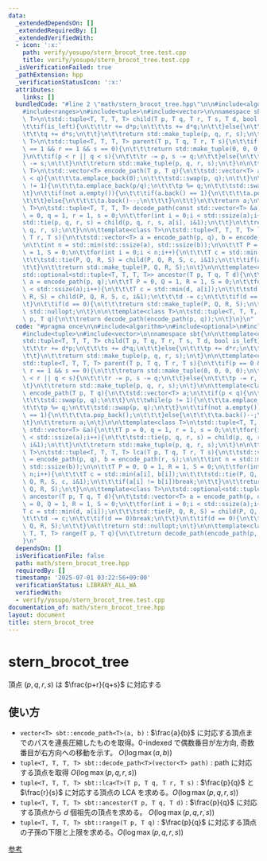 ```yaml
---
data:
  _extendedDependsOn: []
  _extendedRequiredBy: []
  _extendedVerifiedWith:
  - icon: ':x:'
    path: verify/yosupo/stern_brocot_tree.test.cpp
    title: verify/yosupo/stern_brocot_tree.test.cpp
  _isVerificationFailed: true
  _pathExtension: hpp
  _verificationStatusIcon: ':x:'
  attributes:
    links: []
  bundledCode: "#line 2 \"math/stern_brocot_tree.hpp\"\n\n#include<algorithm>\n#include<optional>\n\
    #include<ranges>\n#include<tuple>\n#include<vector>\n\nnamespace sbt{\n\n\ttemplate<class\
    \ T>\n\tstd::tuple<T, T, T, T> child(T p, T q, T r, T s, T d, bool is_left){\n\
    \t\tif(is_left){\n\t\t\tr += d*p;\n\t\t\ts += d*q;\n\t\t}else{\n\t\t\tp += d*r;\n\
    \t\t\tq += d*s;\n\t\t}\n\t\treturn std::make_tuple(p, q, r, s);\n\t}\n\n\ttemplate<class\
    \ T>\n\tstd::tuple<T, T, T, T> parent(T p, T q, T r, T s){\n\t\tif(p == 0 && q\
    \ == 1 && r == 1 && s == 0){\n\t\t\treturn std::make_tuple(0, 0, 0, 0);\n\t\t\
    }\n\t\tif(p < r || q < s){\n\t\t\tr -= p, s -= q;\n\t\t}else{\n\t\t\tp -= r, q\
    \ -= s;\n\t\t}\n\t\treturn std::make_tuple(p, q, r, s);\n\t}\n\n\ttemplate<class\
    \ T>\n\tstd::vector<T> encode_path(T p, T q){\n\t\tstd::vector<T> a;\n\t\tif(p\
    \ < q){\n\t\t\ta.emplace_back(0);\n\t\t\tstd::swap(p, q);\n\t\t}\n\t\twhile(p\
    \ != 1){\n\t\t\ta.emplace_back(p/q);\n\t\t\tp %= q;\n\t\t\tstd::swap(p, q);\n\t\
    \t}\n\t\tif(not a.empty()){\n\t\t\tif(a.back() == 1){\n\t\t\t\ta.pop_back();\n\
    \t\t\t}else{\n\t\t\t\ta.back()--;\n\t\t\t}\n\t\t}\n\t\treturn a;\n\t}\n\n\ttemplate<class\
    \ T>\n\tstd::tuple<T, T, T, T> decode_path(const std::vector<T> &a){\n\t\tT p\
    \ = 0, q = 1, r = 1, s = 0;\n\t\tfor(int i = 0;i < std::ssize(a);i++){\n\t\t\t\
    std::tie(p, q, r, s) = child(p, q, r, s, a[i], i&1);\n\t\t}\n\t\treturn std::make_tuple(p,\
    \ q, r, s);\n\t}\n\n\ttemplate<class T>\n\tstd::tuple<T, T, T, T> lca(T p, T q,\
    \ T r, T s){\n\t\tstd::vector<T> a = encode_path(p, q), b = encode_path(r, s);\n\
    \n\t\tint n = std::min(std::ssize(a), std::ssize(b));\n\n\t\tT P = 0, Q = 1, R\
    \ = 1, S = 0;\n\t\tfor(int i = 0;i < n;i++){\n\t\t\tT c = std::min(a[i], b[i]);\n\
    \t\t\tstd::tie(P, Q, R, S) = child(P, Q, R, S, c, i&1);\n\t\t\tif(a[i] != b[i])break;\n\
    \t\t}\n\t\treturn std::make_tuple(P, Q, R, S);\n\t}\n\n\ttemplate<class T>\n\t\
    std::optional<std::tuple<T, T, T, T>> ancestor(T p, T q, T d){\n\t\tstd::vector<T>\
    \ a = encode_path(p, q);\n\t\tT P = 0, Q = 1, R = 1, S = 0;\n\t\tfor(int i = 0;i\
    \ < std::ssize(a);i++){\n\t\t\tT c = std::min(d, a[i]);\n\t\t\tstd::tie(P, Q,\
    \ R, S) = child(P, Q, R, S, c, i&1);\n\t\t\td -= c;\n\t\t\tif(d == 0)break;\n\t\
    \t}\n\t\tif(d == 0){\n\t\t\treturn std::make_tuple(P, Q, R, S);\n\t\t}\n\t\treturn\
    \ std::nullopt;\n\t}\n\n\ttemplate<class T>\n\tstd::tuple<T, T, T, T> range(T\
    \ p, T q){\n\t\treturn decode_path(encode_path(p, q));\n\t}\n}\n"
  code: "#pragma once\n\n#include<algorithm>\n#include<optional>\n#include<ranges>\n\
    #include<tuple>\n#include<vector>\n\nnamespace sbt{\n\n\ttemplate<class T>\n\t\
    std::tuple<T, T, T, T> child(T p, T q, T r, T s, T d, bool is_left){\n\t\tif(is_left){\n\
    \t\t\tr += d*p;\n\t\t\ts += d*q;\n\t\t}else{\n\t\t\tp += d*r;\n\t\t\tq += d*s;\n\
    \t\t}\n\t\treturn std::make_tuple(p, q, r, s);\n\t}\n\n\ttemplate<class T>\n\t\
    std::tuple<T, T, T, T> parent(T p, T q, T r, T s){\n\t\tif(p == 0 && q == 1 &&\
    \ r == 1 && s == 0){\n\t\t\treturn std::make_tuple(0, 0, 0, 0);\n\t\t}\n\t\tif(p\
    \ < r || q < s){\n\t\t\tr -= p, s -= q;\n\t\t}else{\n\t\t\tp -= r, q -= s;\n\t\
    \t}\n\t\treturn std::make_tuple(p, q, r, s);\n\t}\n\n\ttemplate<class T>\n\tstd::vector<T>\
    \ encode_path(T p, T q){\n\t\tstd::vector<T> a;\n\t\tif(p < q){\n\t\t\ta.emplace_back(0);\n\
    \t\t\tstd::swap(p, q);\n\t\t}\n\t\twhile(p != 1){\n\t\t\ta.emplace_back(p/q);\n\
    \t\t\tp %= q;\n\t\t\tstd::swap(p, q);\n\t\t}\n\t\tif(not a.empty()){\n\t\t\tif(a.back()\
    \ == 1){\n\t\t\t\ta.pop_back();\n\t\t\t}else{\n\t\t\t\ta.back()--;\n\t\t\t}\n\t\
    \t}\n\t\treturn a;\n\t}\n\n\ttemplate<class T>\n\tstd::tuple<T, T, T, T> decode_path(const\
    \ std::vector<T> &a){\n\t\tT p = 0, q = 1, r = 1, s = 0;\n\t\tfor(int i = 0;i\
    \ < std::ssize(a);i++){\n\t\t\tstd::tie(p, q, r, s) = child(p, q, r, s, a[i],\
    \ i&1);\n\t\t}\n\t\treturn std::make_tuple(p, q, r, s);\n\t}\n\n\ttemplate<class\
    \ T>\n\tstd::tuple<T, T, T, T> lca(T p, T q, T r, T s){\n\t\tstd::vector<T> a\
    \ = encode_path(p, q), b = encode_path(r, s);\n\n\t\tint n = std::min(std::ssize(a),\
    \ std::ssize(b));\n\n\t\tT P = 0, Q = 1, R = 1, S = 0;\n\t\tfor(int i = 0;i <\
    \ n;i++){\n\t\t\tT c = std::min(a[i], b[i]);\n\t\t\tstd::tie(P, Q, R, S) = child(P,\
    \ Q, R, S, c, i&1);\n\t\t\tif(a[i] != b[i])break;\n\t\t}\n\t\treturn std::make_tuple(P,\
    \ Q, R, S);\n\t}\n\n\ttemplate<class T>\n\tstd::optional<std::tuple<T, T, T, T>>\
    \ ancestor(T p, T q, T d){\n\t\tstd::vector<T> a = encode_path(p, q);\n\t\tT P\
    \ = 0, Q = 1, R = 1, S = 0;\n\t\tfor(int i = 0;i < std::ssize(a);i++){\n\t\t\t\
    T c = std::min(d, a[i]);\n\t\t\tstd::tie(P, Q, R, S) = child(P, Q, R, S, c, i&1);\n\
    \t\t\td -= c;\n\t\t\tif(d == 0)break;\n\t\t}\n\t\tif(d == 0){\n\t\t\treturn std::make_tuple(P,\
    \ Q, R, S);\n\t\t}\n\t\treturn std::nullopt;\n\t}\n\n\ttemplate<class T>\n\tstd::tuple<T,\
    \ T, T, T> range(T p, T q){\n\t\treturn decode_path(encode_path(p, q));\n\t}\n\
    }\n"
  dependsOn: []
  isVerificationFile: false
  path: math/stern_brocot_tree.hpp
  requiredBy: []
  timestamp: '2025-07-01 03:22:56+09:00'
  verificationStatus: LIBRARY_ALL_WA
  verifiedWith:
  - verify/yosupo/stern_brocot_tree.test.cpp
documentation_of: math/stern_brocot_tree.hpp
layout: document
title: stern_brocot_tree
---
```


# stern_brocot_tree

頂点 $(p, q, r, s)$ は $\frac{p+r}{q+s}$ に対応する

## 使い方

- ``vector<T> sbt::encode_path<T>(a, b)`` : $\frac{a}{b}$ に対応する頂点までのパスを連長圧縮したものを取得。0-indexed で偶数番目が左方向, 奇数番目が右方向への移動を示す。 $O(\log \max(a, b))$
- ``tuple<T, T, T, T> sbt::decode_path<T>(vector<T> path)`` : path に対応する頂点を取得 $O(\log \max(p, q, r, s))$
- ``tuple<T, T, T, T> sbt::lca<T>(T p, T q, T r, T s)`` : $\frac{p}{q}$ と $\frac{r}{s}$ に対応する頂点の LCA を求める。$O(\log \max(p, q, r, s))$
- ``tuple<T, T, T, T> sbt::ancestor(T p, T q, T d)`` : $\frac{p}{q}$ に対応する頂点から $d$ 個祖先の頂点を求める。 $O(\log \max(p, q, r, s))$
- ``tuple<T, T, T, T> sbt::range(T p, T q)`` : $\frac{p}{q}$ に対応する頂点の子孫の下限と上限を求める。$O(\log \max(p, q, r, s))$


[参考](https://miscalc.hatenablog.com/entry/2023/12/22/213007)

